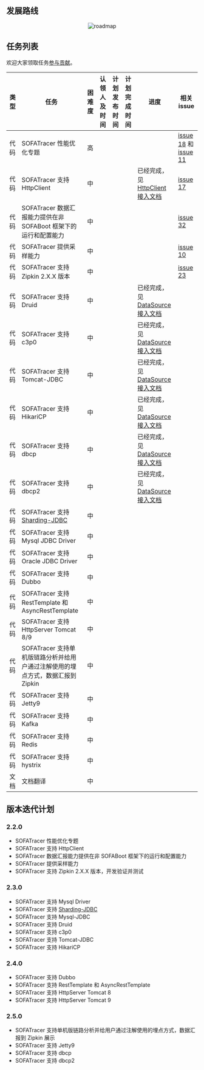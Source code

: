 ## 发展路线

<center>

![roadmap](./resources/roadmap.png) 

</center>


## 任务列表

欢迎大家领取任务[参与贡献](https://github.com/alipay/sofa-tracer/blob/master/CONTRIBUTING.md)。

| 类型 | 任务 | 困难度 | 认领人及时间 | 计划发布时间 | 计划完成时间 | 进度 | 相关 issue 
| --- | ---- | ---- | ---- | --- | ---- | ---- | ---- |
| 代码 | SOFATracer 性能优化专题 | 高 |  |  |  |  | [issue 18](https://github.com/alipay/sofa-tracer/issues/18) 和 [issue 11](https://github.com/alipay/sofa-tracer/issues/11)
| 代码 | SOFATracer 支持 HttpClient | 中 |  |  |  | 已经完成，见 [HttpClient 接入文档](./Usage_Of_HttpClient) | [issue 17](https://github.com/alipay/sofa-tracer/issues/17) |
| 代码 | SOFATracer 数据汇报能力提供在非 SOFABoot 框架下的运行和配置能力 | 中 |  |  |  |  | [issue 32](https://github.com/alipay/sofa-tracer/issues/32) |
| 代码 | SOFATracer 提供采样能力 | 中 |  |  |  |  | [issue 10](https://github.com/alipay/sofa-tracer/issues/31) |
| 代码 | SOFATracer 支持 Zipkin 2.X.X 版本 | 中 |  |  |  |  | [issue 23](https://github.com/alipay/sofa-tracer/issues/23) |
| 代码 | SOFATracer 支持  Druid | 中 |  |  |  | 已经完成，见 [DataSource 接入文档](./Usage_Of_Datasource) |  |
| 代码 | SOFATracer 支持  c3p0 | 中 |  |  |  | 已经完成，见 [DataSource 接入文档](./Usage_Of_Datasource) |  |
| 代码 | SOFATracer 支持  Tomcat-JDBC | 中 |  |  |  | 已经完成，见 [DataSource 接入文档](./Usage_Of_Datasource) |  |
| 代码 | SOFATracer 支持  HikariCP | 中 |  |  |  | 已经完成，见 [DataSource 接入文档](./Usage_Of_Datasource) |  |
| 代码 | SOFATracer 支持  dbcp  | 中 |  |  |  | 已经完成，见 [DataSource 接入文档](./Usage_Of_Datasource) |  |
| 代码 | SOFATracer 支持  dbcp2 | 中 |  |  |  | 已经完成，见 [DataSource 接入文档](./Usage_Of_Datasource) |  |
| 代码 | SOFATracer 支持 [Sharding-JDBC](https://github.com/sharding-sphere/sharding-sphere) | 中 |  |  |  |  |  |
| 代码 | SOFATracer 支持 Mysql JDBC Driver | 中 |  |  |  |  |  |
| 代码 | SOFATracer 支持  Oracle JDBC Driver | 中 |  |  |  |  |  |
| 代码 | SOFATracer 支持 Dubbo | 中 |  |  |  |  |  |
| 代码 | SOFATracer 支持 RestTemplate 和 AsyncRestTemplate | 中 |  |  |  |  |  |
| 代码 | SOFATracer 支持 HttpServer Tomcat 8/9 | 中 |  |  |  |  |  |
| 代码 | SOFATracer 支持单机版链路分析并给用户通过注解使用的埋点方式，数据汇报到 Zipkin | 中 |  |  |  |  |  |
| 代码 | SOFATracer 支持 Jetty9 | 中 |  |  |  |  |  |
| 代码 | SOFATracer 支持  Kafka | 中 |  |  |  |  |  |
| 代码 | SOFATracer 支持  Redis | 中 |  |  |  |  |  |
| 代码 | SOFATracer 支持  hystrix  | 中 |  |  |  |  |  |
| 文档 | 文档翻译 | 中 |  |  |  |  |  |

## 版本迭代计划

### 2.2.0 

* SOFATracer 性能优化专题
* SOFATracer 支持 HttpClient
* SOFATracer 数据汇报能力提供在非 SOFABoot 框架下的运行和配置能力
* SOFATracer 提供采样能力
* SOFATracer 支持 Zipkin 2.X.X 版本，开发验证并测试

### 2.3.0

* SOFATracer 支持 Mysql Driver
*  SOFATracer 支持 [Sharding-JDBC](https://github.com/sharding-sphere/sharding-sphere)
* SOFATracer 支持  Mysql-JDBC
* SOFATracer 支持  Druid 
* SOFATracer 支持  c3p0 
* SOFATracer 支持  Tomcat-JDBC
* SOFATracer 支持  HikariCP 

### 2.4.0

* SOFATracer 支持 Dubbo
* SOFATracer 支持 RestTemplate 和 AsyncRestTemplate
* SOFATracer 支持 HttpServer Tomcat 8
* SOFATracer 支持 HttpServer Tomcat 9

### 2.5.0

* SOFATracer 支持单机版链路分析并给用户通过注解使用的埋点方式，数据汇报到 Zipkin 展示
* SOFATracer 支持 Jetty9
* SOFATracer 支持  dbcp 
* SOFATracer 支持  dbcp2

